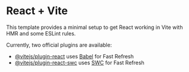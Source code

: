 # React + Vite

This template provides a minimal setup to get React working in Vite with HMR and some ESLint rules.

Currently, two official plugins are available:

- [@vitejs/plugin-react](https://github.com/vitejs/vite-plugin-react/blob/main/packages/plugin-react/README.md) uses [Babel](https://babeljs.io/) for Fast Refresh
- [@vitejs/plugin-react-swc](https://github.com/vitejs/vite-plugin-react-swc) uses [SWC](https://swc.rs/) for Fast Refresh









<!-- // Select all elements with the class 'bar' (there may be none initially)
svg
  .selectAll('.bar')
  .data(data)
  .enter()
  .append('rect') // For each data point without a corresponding '.bar', append a 'rect' element
  .attr('class', 'bar') // Assign the class 'bar' to the rectangle
  .attr('x', (d) => xScale(d.label)) // Set the x-coordinate of the top-left corner of the rectangle
  .attr('y', (d) => yScale(Math.max(d.value1, d.value2))) // Set the y-coordinate of the top-left corner
  .attr('width', xScale.bandwidth()) // Set the width of the rectangle
  .attr('height', (d) => height - margin.bottom - yScale(Math.max(d.value1, d.value2))) // Set the height of the rectangle
  .attr('fill', (d, i) => `url(#gradient${i})`); // Set the fill color of the rectangle using a gradient

// Gradient definitions
const gradient = svg
  .selectAll('.gradient') // Select all elements with the class 'gradient' (there may be none initially)
  .data(data)
  .enter()
  .append('linearGradient') // For each data point without a corresponding '.gradient', append a 'linearGradient' element
  .attr('id', (d, i) => `gradient${i}`) // Assign a unique ID to the gradient
  .attr('gradientUnits', 'userSpaceOnUse') // Set the gradient units to user space
  .attr('x1', 0) // Set the x-coordinate for the start point of the gradient vector
  .attr('y1', (d) => yScale(d.value1)) // Set the y-coordinate for the start point of the gradient vector
  .attr('x2', 0) // Set the x-coordinate for the end point of the gradient vector
  .attr('y2', (d) => yScale(d.value2)); // Set the y-coordinate for the end point of the gradient vector

gradient
  .append('stop') // Append a 'stop' element to the gradient
  .attr('offset', '0%') // Set the offset (position) of the stop at the start of the gradient vector
  .attr('stop-color', colors[0]); // Set the color at the start of the gradient vector

gradient
  .append('stop') // Append another 'stop' element to the gradient
  .attr('offset', '100%') // Set the offset (position) of the stop at the end of the gradient vector
  .attr('stop-color', colors[1]); // Set the color at the end of the gradient vector
 -->